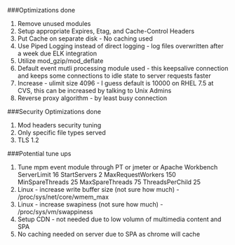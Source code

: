 ###Optimizations done
1. Remove unused modules
2. Setup appropriate Expires, Etag, and Cache-Control Headers
3. Put Cache on separate disk - No caching used
4. Use Piped Logging instead of direct logging - log files overwritten after a week due ELK integration
5. Utilize mod_gzip/mod_deflate
6. Default event mutli processing module used - this keepsalive connection and keeps some connections to idle state to server requests faster
7. Increase - ulimit size 4096 - I guess default is 10000 on RHEL 7.5 at CVS, this can be increased by talking to Unix Admins
8. Reverse proxy algorithm - by least busy connection

###Security Optimizations done
1. Mod headers security tuning
2. Only specific file types served
3. TLS 1.2
  
###Potential tune ups
1. Tune mpm event module through PT or jmeter or Apache Workbench
    <IfModule mpm_event_module>
        ServerLimit         16
        StartServers         2
        MaxRequestWorkers  150
        MinSpareThreads     25
        MaxSpareThreads     75
        ThreadsPerChild     25
    </IfModule>
2. Linux - increase write buffer size (not sure how much) - /proc/sys/net/core/wmem_max
3. Linux - increase swapiness (not sure how much) -  /proc/sys/vm/swappiness
4. Setup CDN - not needed due to low volumn of multimedia content and SPA
5. No caching needed on server due to SPA as chrome will cache

